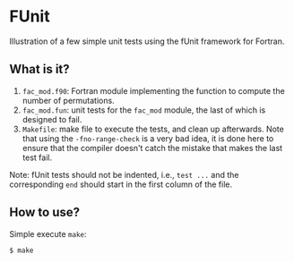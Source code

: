 # FUnit
Illustration of a few simple unit tests using the fUnit framework for
Fortran.

## What is it?
1. `fac_mod.f90`: Fortran module implementing the function to compute
    the number of permutations.
1. `fac_mod.fun`: unit tests for the `fac_mod` module, the last of which
    is designed to fail.
1. `Makefile`: make file to execute the tests, and clean up afterwards.
    Note that using the `-fno-range-check` is a very bad idea, it is done
    here to ensure that the compiler doesn't catch the mistake that makes
    the last test fail.

Note: fUnit tests should not be indented, i.e., `test ...` and the
corresponding `end` should start in the first column of the file.

## How to use?
Simple execute `make`:
```bash
$ make
```
